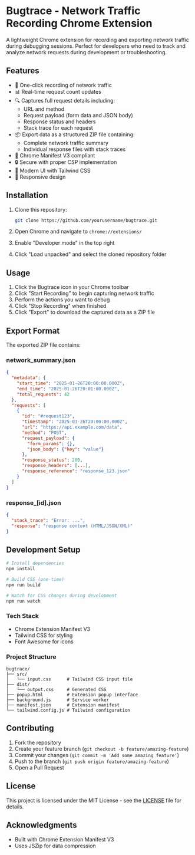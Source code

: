# Bugtrace - Network Traffic Recording Chrome Extension

A lightweight Chrome extension for recording and exporting network traffic during debugging sessions. Perfect for developers who need to track and analyze network requests during development or troubleshooting.

## Features

- 🔴 One-click recording of network traffic
- 📊 Real-time request count updates
- 🔍 Captures full request details including:
  - URL and method
  - Request payload (form data and JSON body)
  - Response status and headers
  - Stack trace for each request
- 📦 Export data as a structured ZIP file containing:
  - Complete network traffic summary
  - Individual response files with stack traces
- 🎯 Chrome Manifest V3 compliant
- 🔒 Secure with proper CSP implementation
- 💅 Modern UI with Tailwind CSS
- 📱 Responsive design

## Installation

1. Clone this repository:
   ```bash
   git clone https://github.com/yourusername/bugtrace.git
   ```

2. Open Chrome and navigate to `chrome://extensions/`

3. Enable "Developer mode" in the top right

4. Click "Load unpacked" and select the cloned repository folder

## Usage

1. Click the Bugtrace icon in your Chrome toolbar
2. Click "Start Recording" to begin capturing network traffic
3. Perform the actions you want to debug
4. Click "Stop Recording" when finished
5. Click "Export" to download the captured data as a ZIP file

## Export Format

The exported ZIP file contains:

### network_summary.json
```json
{
  "metadata": {
    "start_time": "2025-01-26T20:00:00.000Z",
    "end_time": "2025-01-26T20:01:00.000Z",
    "total_requests": 42
  },
  "requests": [
    {
      "id": "#request123",
      "timestamp": "2025-01-26T20:00:00.000Z",
      "url": "https://api.example.com/data",
      "method": "POST",
      "request_payload": {
        "form_params": {},
        "json_body": {"key": "value"}
      },
      "response_status": 200,
      "response_headers": [...],
      "response_reference": "response_123.json"
    }
  ]
}
```

### response_[id].json
```json
{
  "stack_trace": "Error: ...",
  "response": "response content (HTML/JSON/XML)"
}
```

## Development Setup

```bash
# Install dependencies
npm install

# Build CSS (one-time)
npm run build

# Watch for CSS changes during development
npm run watch
```

### Tech Stack
- Chrome Extension Manifest V3
- Tailwind CSS for styling
- Font Awesome for icons

### Project Structure
```
bugtrace/
├── src/
│   └── input.css      # Tailwind CSS input file
├── dist/
│   └── output.css     # Generated CSS
├── popup.html         # Extension popup interface
├── background.js      # Service worker
├── manifest.json      # Extension manifest
└── tailwind.config.js # Tailwind configuration
```

## Contributing

1. Fork the repository
2. Create your feature branch (`git checkout -b feature/amazing-feature`)
3. Commit your changes (`git commit -m 'Add some amazing feature'`)
4. Push to the branch (`git push origin feature/amazing-feature`)
5. Open a Pull Request

## License

This project is licensed under the MIT License - see the [LICENSE](LICENSE) file for details.

## Acknowledgments

- Built with Chrome Extension Manifest V3
- Uses JSZip for data compression
